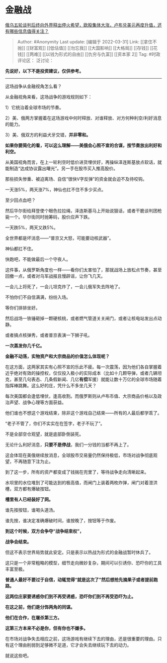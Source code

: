 # 金融战
[俄乌五轮谈判后终向外界释出停火希望，欧股集体大涨，卢布兑美元再度升值，还有哪些信息值得关注？](https://www.zhihu.com/question/524948826/answer/2414690445)

> Author: #Anonymity
> Last update: [编辑于 2022-03-31]
> Link: [[拿住不抛]] [[财富观]] [[低估值]] [[勿忘我]] [[大国影响]] [[大格局]] [[存钱]] [[花钱]] [[两难]] [[以钱为形式的自由]] [[仇穷与仇富]] [[资本家 2]]
> Tag: #时政
> 评论区：
> 泛讨论：

**先说好，以下不是投资建议，仅供参考。**

---

这场战争从金融视角怎么看？

从金融视角来看，这场战争的游戏规则如下：

1）它统治着全球市场的节奏。

2）美、俄两方掌握着在这场游戏中何时释放、对谁释放、对方何种利空/利好消息的能力。

3）美、俄双方的利益犬牙交错，**并非零和。**

**如果你要简化的看，可以这么理解——美俄会心照不宣的合谋，按节奏放出利好和利空。**

从美国视角而言，在上一轮利空时低价进货埋伏好，再操纵泽连斯基放点软话，就能制造“达成协议露出曙光”。另一手在股市买入推高股价。

那些损失惨重、被迫离场、自信“很快V字反弹”的资金就会迫不及待咬钩。

一天涨5%，两天涨7%，神仙也扛不住不多少买点。

至少回点血吧？

然后华尔街给拜登使个眼色拉拉绳，泽连斯基马上开始说狠话，或者干脆谈判团枪毙一个。华尔街同时抛筹码，股价应声下跌。

一天跌5%，两天又跌5%。

全世界都是坏消息——“普京又大怒，可能要动核武器”。

神仙都扛不住。

快跑吧，不能做最后一个守夜人。

这件事，从俄罗斯角度也一样——看你们太害怕了，那就战场上放松点节奏，甚至回撤一点，或者对乌军战报且慢辟谣，让你飞几天。

一会儿上将死了，一会儿坦克炸了，一会儿俄军失去阵地了。

不怕你们不自信满满，纷纷入场。

等你们排排坐好。

然后战场一铁锤砸掉一颗硬核桃，或者燃气管道关关闸门，或者让核电站发出点动静。

或者搞点核弹秀，或者普京表演一下狮子吼。

**一次蒸发你几千亿。**

**金融不动荡，实物资产和大宗商品的价值怎么体现呢？**

在这方面，这两家其实有心照不宣的乐此不疲。每一次震荡，因为他们各自掌握着近乎绝对有效的操控权，仅仅投入极小的实际成本（比如十几颗导弹，或者几辆坦克，甚至几句表态、几条假新闻、几亿**有偿**军援）就能让数十万亿的全球市场随着指挥棒跳舞。这么好的庄，凭什么不多坐几天？

每次美国都会逢低埋伏，逢高收割。而俄罗斯则从卢布币值、大宗商品价格以及政治声望、战争心理等方面获益。

他们谁也不想这个游戏结束，除非这个游戏自己结束——所有的人最后都学乖了。

“老子不管了，你们不实实在在签字，老子不玩了”。

不是全部空仓观望，就是底部卧倒装死。

无论什么利好消息，**只要不是停战**，我们一分钱的当都不再上了。

这会体现在美俄继续放消息，全球股市交易量仍然保持极低，市场对战争彻底观望，不再随意下注为止。

到了这一步，所有的资产都变成了钱揣在兜里了，等待战争走向清晰起来。

水坝里的水位堆到了可能达到的极高值，而闸门上装着两枚炸弹，闸门对着泄洪槽，双方都有爆破按钮。

**槽里有人已经装好了网。**

谁先按按钮，谁喝头道汤。

谁先按，谁决定准确爆破时间，谁按晚了，按钮等于作废。

**到这个时候，双方会争夺“战争结束权”，**

**战争会结束。**

但这不表示世界局势就此安定。只是表示以热战为形式的金融战暂时休兵了。

这只是一个非常粗略的模型，细节走向微妙复杂，期间可以引诱你、恐吓你的工具丰富至极。

**普通人最好不要过于自信，动辄觉得“就是这次了”然后想抢先摘果子或者提前跑路。**

**这两位庄家要诱惑你们到不再受诱惑，恐吓你们到不再受恐吓为止。**

**在这之前，他们是分饰两角的同谋。**

**他们在合作，在屠杀第三方。**

**这第三方本来不必是你，但有你也不嫌多。**

在市场对战争失去相应之前，这场游戏有继续下去的理由，还是很重要的理由。只有这个理由削弱到足够微不足道，它才会失去继续玩下去的动力。

就说这些吧。
